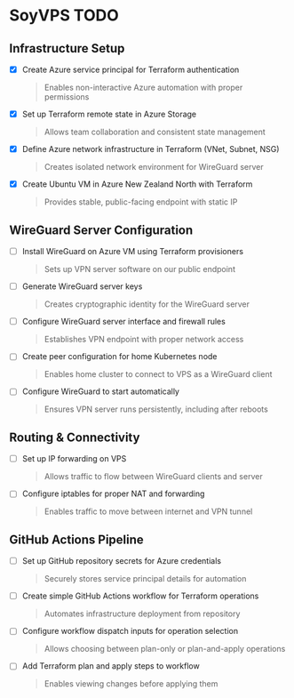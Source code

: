 # SoyVPS TODO

## Infrastructure Setup

- [x] Create Azure service principal for Terraform authentication
  > Enables non-interactive Azure automation with proper permissions

- [x] Set up Terraform remote state in Azure Storage
  > Allows team collaboration and consistent state management

- [x] Define Azure network infrastructure in Terraform (VNet, Subnet, NSG)
  > Creates isolated network environment for WireGuard server

- [x] Create Ubuntu VM in Azure New Zealand North with Terraform
  > Provides stable, public-facing endpoint with static IP

## WireGuard Server Configuration

- [ ] Install WireGuard on Azure VM using Terraform provisioners
  > Sets up VPN server software on our public endpoint

- [ ] Generate WireGuard server keys
  > Creates cryptographic identity for the WireGuard server

- [ ] Configure WireGuard server interface and firewall rules
  > Establishes VPN endpoint with proper network access

- [ ] Create peer configuration for home Kubernetes node
  > Enables home cluster to connect to VPS as a WireGuard client

- [ ] Configure WireGuard to start automatically
  > Ensures VPN server runs persistently, including after reboots

## Routing & Connectivity

- [ ] Set up IP forwarding on VPS
  > Allows traffic to flow between WireGuard clients and server

- [ ] Configure iptables for proper NAT and forwarding
  > Enables traffic to move between internet and VPN tunnel


## GitHub Actions Pipeline

- [ ] Set up GitHub repository secrets for Azure credentials
  > Securely stores service principal details for automation

- [ ] Create simple GitHub Actions workflow for Terraform operations
  > Automates infrastructure deployment from repository

- [ ] Configure workflow dispatch inputs for operation selection
  > Allows choosing between plan-only or plan-and-apply operations

- [ ] Add Terraform plan and apply steps to workflow
  > Enables viewing changes before applying them
